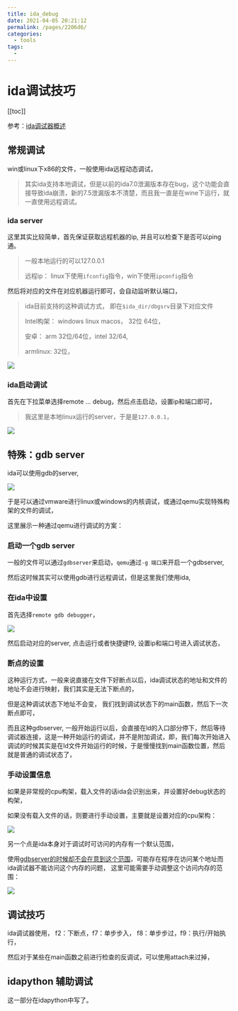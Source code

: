 ```yaml
---
title: ida_debug
date: 2021-04-05 20:21:12
permalink: /pages/2206d6/
categories:
  - tools
tags:
  - 
---
```

# ida调试技巧

[[toc]]

参考：[ida调试器概述](https://www.hex-rays.com/products/ida/debugger/#details)

## 常规调试

win或linux下x86的文件，一般使用ida远程动态调试，

> 其实ida支持本地调试，但是以前的ida7.0泄漏版本存在bug，这个功能会直接导致ida崩溃，新的7.5泄漏版本不清楚，而且我一直是在wine下运行，就一直使用远程调试。

### ida server

这里其实比较简单，首先保证获取远程机器的ip, 并且可以检查下是否可以ping通。

>  一般本地运行的可以127.0.0.1
>
> 远程ip： linux下使用`ifconfig`指令，win下使用`ipconfig`指令

然后将对应的文件在对应机器运行即可，会自动监听默认端口， 

> ida目前支持的这种调试方式， 即在`$ida_dir/dbgsrv`目录下对应文件
>
> Intel构架： windows linux macos， 32位 64位，
>
> 安卓： arm 32位/64位，intel 32/64, 
>
> armlinux: 32位，

![](https://i.loli.net/2021/04/05/rXAFiQxDgaleOU8.png)

### ida启动调试

首先在下拉菜单选择remote ... debug，然后点击启动，设置ip和端口即可，

> 我这里是本地linux运行的server，于是是`127.0.0.1`， 

![](https://i.loli.net/2021/04/05/IOSAzpQ2YLh6o9i.png)


## 特殊：gdb server

ida可以使用gdb的server, 

![](https://i.loli.net/2021/04/05/OxsNn2dTSHjmBkW.png)

于是可以通过vmware进行linux或windows的内核调试，或通过qemu实现特殊构架的文件的调试，

这里展示一种通过qemu进行调试的方案：

### 启动一个gdb server

一般的文件可以通过`gdbserver`来启动，`qemu`通过`-g 端口`来开启一个gdbserver, 

然后这时候其实可以使用gdb进行远程调试，但是这里我们使用ida,

### 在ida中设置

首先选择`remote gdb debugger`， 

![](https://i.loli.net/2021/04/05/PirkAqB6HcMERzY.png)

然后启动对应的server, 点击运行或者快捷键f9, 设置ip和端口号进入调试状态，

### 断点的设置

这种运行方式，一般来说直接在文件下好断点以后，ida调试状态的地址和文件的地址不会进行映射，我们其实是无法下断点的，

但是这种调试状态下地址不会变， 我们找到调试状态下的main函数，然后下一次断点即可，

而且这种gdbserver, 一般开始运行以后，会直接在ld的入口部分停下，然后等待调试器连接，这是一种开始运行的调试，并不是附加调试，即，我们每次开始进入调试的时候其实是在ld文件开始运行的时候，于是慢慢找到main函数位置，然后就是普通的调试状态了，

### 手动设置信息

如果是非常规的cpu构架，载入文件的话ida会识别出来，并设置好debug状态的构架，

如果没有载入文件的话，则要进行手动设置，主要就是设置对应的cpu架构：

![](https://i.loli.net/2021/04/05/pezKVTsQwuvMaRJ.png)



另一个点是ida本身对于调试时可访问的内存有一个默认范围，

使用[gdbserver的时候却不会在意到这个范围](https://www.hex-rays.com/products/ida/support/idadoc/1697.shtml)，可能存在程序在访问某个地址而ida调试器不能访问这个内存的问题， 这里可能需要手动调整这个访问内存的范围：

![](https://i.loli.net/2021/04/05/oBWYHVJv4tOMlI8.png)

## 调试技巧

ida调试器使用， f2：下断点，f7：单步步入， f8：单步步过，f9：执行/开始执行，

然后对于某些在main函数之前进行检查的反调试，可以使用attach来过掉，

## idapython 辅助调试

这一部分在idapython中写了。

 